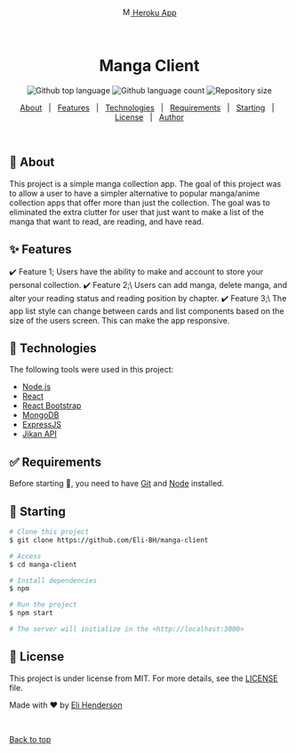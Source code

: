 <div align="center" id="top"> 
  <a href="https://mangalist.herokuapp.com"><img width="15px" src="https://thumbs.gfycat.com/AnchoredLikableBedbug-size_restricted.gif" alt="Manga Client" /> Heroku App</a>

&#xa0;

  <!-- <a href="https://yourmanga.herokuapp.com">Demo</a> -->
</div>
<h1 align="center">Manga Client</h1>

<p align="center">
  <img alt="Github top language" src="https://img.shields.io/github/languages/top/Eli-BH/manga-list-client?color=56BEB8">

  <img alt="Github language count" src="https://img.shields.io/github/languages/count/Eli-BH/manga-list-client?color=56BEB8">

  <img alt="Repository size" src="https://img.shields.io/github/repo-size/Eli-BH/manga-list-client?color=56BEB8">

  <!-- <img alt="Github issues" src="https://img.shields.io/github/issues/{{YOUR_GITHUB_USERNAME}}/manga-client?color=56BEB8" /> -->

  <!-- <img alt="Github forks" src="https://img.shields.io/github/forks/{{YOUR_GITHUB_USERNAME}}/manga-client?color=56BEB8" /> -->

  <!-- <img alt="Github stars" src="https://img.shields.io/github/stars/{{YOUR_GITHUB_USERNAME}}/manga-client?color=56BEB8" /> -->
</p>

<!-- Status -->

<!-- <h4 align="center">
	🚧  Manga Client 🚀 Under construction...  🚧
</h4>

<hr> -->

<p align="center">
  <a href="#dart-about">About</a> &#xa0; | &#xa0; 
  <a href="#sparkles-features">Features</a> &#xa0; | &#xa0;
  <a href="#rocket-technologies">Technologies</a> &#xa0; | &#xa0;
  <a href="#white_check_mark-requirements">Requirements</a> &#xa0; | &#xa0;
  <a href="#checkered_flag-starting">Starting</a> &#xa0; | &#xa0;
  <a href="#memo-license">License</a> &#xa0; | &#xa0;
  <a href="https://github.com/Eli-BH" target="_blank">Author</a>
</p>

<br>

## :dart: About

This project is a simple manga collection app.
The goal of this project was to allow a user to have a simpler alternative to popular
manga/anime collection apps that offer more than just the collection.
The goal was to eliminated the extra clutter for user that just want to make a list
of the manga that want to read, are reading, and have read.

## :sparkles: Features

:heavy_check_mark: Feature 1; Users have the ability to make and account to store your personal collection.
:heavy_check_mark: Feature 2;\ Users can add manga, delete manga,
and alter your reading status and reading position by chapter.
:heavy_check_mark: Feature 3;\ The app list style can change between cards and list
components based on the size of the users screen. This can make the app responsive.

## :rocket: Technologies

The following tools were used in this project:

- [Node.js](https://nodejs.org/en/)
- [React](https://pt-br.reactjs.org/)
- [React Bootstrap](https://react-bootstrap.github.io/)
- [MongoDB](https://mongodb.github.io/node-mongodb-native/)
- [ExpressJS](https://expressjs.com/)
- [Jikan API](https://jikan.docs.apiary.io/)

## :white_check_mark: Requirements

Before starting :checkered_flag:, you need to have [Git](https://git-scm.com) and [Node](https://nodejs.org/en/) installed.

## :checkered_flag: Starting

```bash
# Clone this project
$ git clone https://github.com/Eli-BH/manga-client

# Access
$ cd manga-client

# Install dependencies
$ npm

# Run the project
$ npm start

# The server will initialize in the <http://localhost:3000>
```

## :memo: License

This project is under license from MIT. For more details, see the [LICENSE](LICENSE.md) file.

Made with :heart: by <a href="https://github.com/Eli-BH" target="_blank">Eli Henderson</a>

&#xa0;

<a href="#top">Back to top</a>
